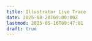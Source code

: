 ```yaml
---
title: Illustrator Live Trace
date: 2025-08-28T09:00:00Z
lastmod: 2025-05-16T09:47:01
draft: true
---
```

